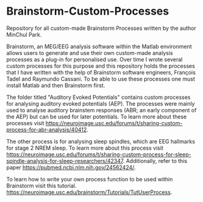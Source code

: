 # Brainstorm-Custom-Processes
Repository for all custom-made Brainstorm Processes written by the author MinChul Park.

Brainstorm, an MEG/EEG analysis software within the Matlab environment allows users to generate and use their own custom-made analysis processes as a plug-in for personalised use.
Over time I wrote several custom processes for this purpose and this repository holds the processes that I have written with the help of Brainstorm software engineers, François Tadel and Raymundo Cassani.
To be able to use these processes one must install Matlab and then Brainstorm first.

The folder titled "Auditory Evoked Potentials" contains custom processes for analysing auditory evoked potentials (AEP). 
The processes were mainly used to analyse auditory brainstem responses (ABR; an early component of the AEP) but can be used for later potentials.
To learn more about these processes visit https://neuroimage.usc.edu/forums/t/sharing-custom-process-for-abr-analysis/40412.

The other process is for analysing sleep spindles, which are EEG hallmarks for stage 2 NREM sleep.
To learn more about this process visit https://neuroimage.usc.edu/forums/t/sharing-custom-process-for-sleep-spindle-analysis-for-sleep-researchers/42347.
Additionally, refer to this paper https://pubmed.ncbi.nlm.nih.gov/24562424/. 

To learn how to write your own process function to be used within Brainstorm visit this tutorial.
https://neuroimage.usc.edu/brainstorm/Tutorials/TutUserProcess.
